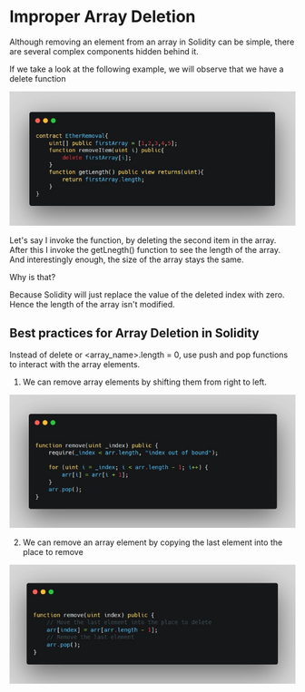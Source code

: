 # Improper Array Deletion

Although removing an element from an array in Solidity can be simple, there are several complex components hidden behind it.

If we take a look at the following example, we will observe that we have a delete function

![Alt text](image/Improper%20Array%20Deletion/etherRemoval.png)

Let's say I invoke the function, by deleting the second item in the array. After this I invoke the getLnegth() function to see the length of the array.
And interestingly enough, the size of the array stays the same.

Why is that?

Because Solidity will just replace the value of the deleted index with zero. Hence the length of the array isn't modified.

Best practices for Array Deletion in Solidity
-

Instead of delete or <array_name>.length = 0, use push and pop functions to interact with the array elements.

1. We can remove array elements by shifting them from right to left.

![Alt text](image/Improper%20Array%20Deletion/functionRemoveFromRightToLeft.png)

2. We can remove an array element by copying the last element into the place to remove

![Alt text](image/Improper%20Array%20Deletion/functionRemoveLastElement.png)
